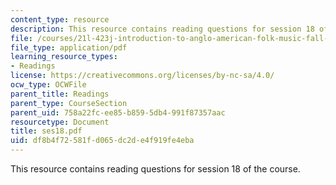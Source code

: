 ```yaml
---
content_type: resource
description: This resource contains reading questions for session 18 of the course.
file: /courses/21l-423j-introduction-to-anglo-american-folk-music-fall-2005/df8b4f72581fd065dc2de4f919fe4eba_ses18.pdf
file_type: application/pdf
learning_resource_types:
- Readings
license: https://creativecommons.org/licenses/by-nc-sa/4.0/
ocw_type: OCWFile
parent_title: Readings
parent_type: CourseSection
parent_uid: 758a22fc-ee85-b859-5db4-991f87357aac
resourcetype: Document
title: ses18.pdf
uid: df8b4f72-581f-d065-dc2d-e4f919fe4eba
---
```

This resource contains reading questions for session 18 of the course.
